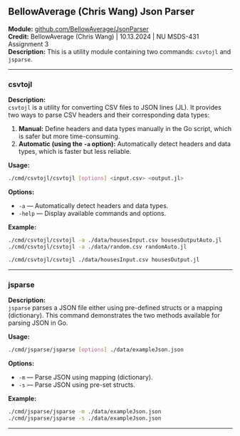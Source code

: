 ## BellowAverage (Chris Wang) Json Parser

**Module:** [github.com/BellowAverage/JsonParser](https://github.com/BellowAverage/JsonParser)  
**Credit:** BellowAverage (Chris Wang) | 10.13.2024 | NU MSDS-431 Assignment 3  
**Description:** This is a utility module containing two commands: `csvtojl` and `jsparse`.

---

### csvtojl

**Description:**  
`csvtojl` is a utility for converting CSV files to JSON lines (JL). It provides two ways to parse CSV headers and their corresponding data types:

1. **Manual:** Define headers and data types manually in the Go script, which is safer but more time-consuming.
2. **Automatic (using the `-a` option):** Automatically detect headers and data types, which is faster but less reliable.

**Usage:**

```bash
./cmd/csvtojl/csvtojl [options] <input.csv> <output.jl>
```

**Options:**

- `-a` — Automatically detect headers and data types.  
- `-help` — Display available commands and options.

**Example:**

```bash
./cmd/csvtojl/csvtojl -a ./data/housesInput.csv housesOutputAuto.jl
./cmd/csvtojl/csvtojl -a ./data/random.csv randomAuto.jl

./cmd/csvtojl/csvtojl ./data/housesInput.csv housesOutput.jl
```

---

### jsparse

**Description:**  
`jsparse` parses a JSON file either using pre-defined structs or a mapping (dictionary). This command demonstrates the two methods available for parsing JSON in Go.

**Usage:**

```bash
./cmd/jsparse/jsparse [options] ./data/exampleJson.json
```

**Options:**

- `-m` — Parse JSON using mapping (dictionary).  
- `-s` — Parse JSON using pre-set structs.

**Example:**

```bash
./cmd/jsparse/jsparse -m ./data/exampleJson.json
./cmd/jsparse/jsparse -s ./data/exampleJson.json
```

---
